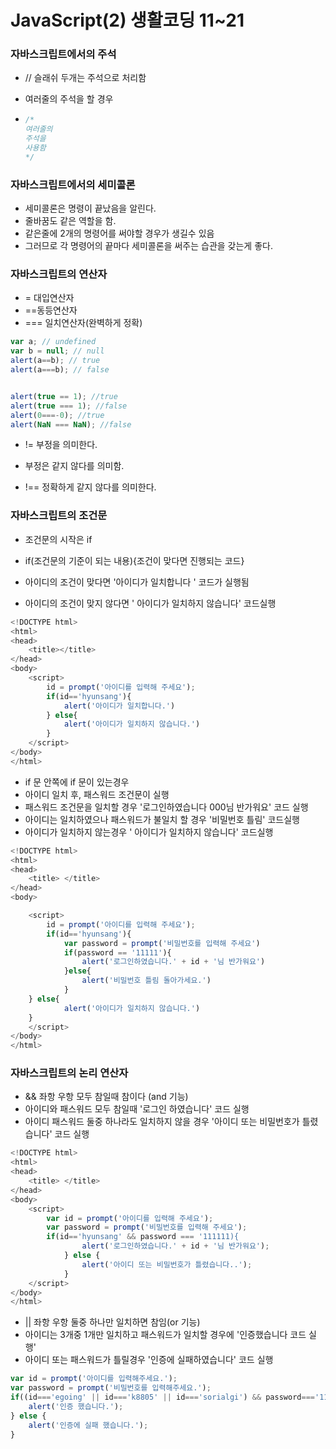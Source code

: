 # JavaScript(2) 생활코딩 11~21



### 자바스크립트에서의 주석

- // 슬래쉬 두개는 주석으로 처리함

- 여러줄의 주석을 할 경우

- ```javascript
  /*
  여러줄의
  주석을 
  사용함
  */
  
  
  ```

### 자바스크립트에서의 세미콜론

- 세미콜론은 명령이 끝났음을 알린다.
- 줄바꿈도 같은 역할을 함.
- 같은줄에 2개의 명령어를 써야할 경우가 생길수 있음
- 그러므로 각 명령어의 끝마다 세미콜론을 써주는 습관을 갖는게 좋다.



### 자바스크립트의 연산자

- = 대입연산자
- ==동등연산자
- === 일치연산자(완벽하게 정확)

```javascript
var a; // undefined
var b = null; // null
alert(a==b); // true
alert(a===b); // false


alert(true == 1); //true
alert(true === 1); //false
alert(0===-0); //true
alert(NaN === NaN); //false
```

- != 부정을 의미한다.

- 부정은 같지 않다를 의미함.

- !== 정확하게 같지 않다를 의미한다.



### 자바스크립트의 조건문

- 조건문의 시작은 if
- if(조건문의 기준이 되는 내용){조건이 맞다면 진행되는 코드}

- 아이디의 조건이 맞다면 '아이디가 일치합니다 ' 코드가 실행됨
- 아이디의 조건이 맞지 않다면 ' 아이디가 일치하지 않습니다' 코드실행

```javascript
<!DOCTYPE html>
<html>
<head>
	<title></title>
</head>
<body>
	<script>
		id = prompt('아이디를 입력해 주세요');
		if(id=='hyunsang'){
			alert('아이디가 일치합니다.')
		} else{
			alert('아이디가 일치하지 않습니다.')
		}
	</script>
</body>
</html>
```



- if 문 안쪽에 if 문이 있는경우
- 아이디 일치 후, 패스워드 조건문이 실행
- 패스워드 조건문을 일치할 경우 '로그인하였습니다 000님 반가워요' 코드 실행
- 아이디는 일치하였으나 패스워드가 불일치 할 경우 '비밀번호 틀림' 코드실행
- 아이디가 일치하지 않는경우  ' 아이디가 일치하지 않습니다' 코드실행

```javascript
<!DOCTYPE html>
<html>
<head>
	<title>	</title>
</head>
<body>

	<script>
		id = prompt('아이디를 입력해 주세요');
		if(id=='hyunsang'){
			var password = prompt('비밀번호를 입력해 주세요')
			if(password == '11111'){
				alert('로그인하였습니다.' + id + '님 반가워요')
			}else{
				alert('비밀번호 틀림 돌아가세요.')
			}
	} else{
			alert('아이디가 일치하지 않습니다.')
	}
	</script>
</body>
</html>
```



### 자바스크립트의 논리 연산자

- &&  좌항 우항 모두 참일때 참이다 (and  기능)
- 아이디와 패스워드 모두 참일때 '로그인 하였습니다' 코드 실행
- 아이디 패스워드 둘중 하나라도 일치하지 않을 경우 '아이디 또는 비밀번호가 틀렸습니다' 코드 실행

```javascript
<!DOCTYPE html>
<html>
<head>
	<title>	</title>
</head>
<body>
	<script>
		var id = prompt('아이디를 입력해 주세요');
		var password = prompt('비밀번호를 입력해 주세요');
		if(id=='hyunsang' && password === '111111){
				alert('로그인하였습니다.' + id + '님 반가워요');
			} else {
				alert('아이디 또는 비밀번호가 틀렸습니다..');
			}
	</script>
</body>
</html>
```

- || 좌항 우항 둘중 하나만 일치하면 참임(or 기능)
- 아이디는 3개중 1개만 일치하고 패스워드가 일치할 경우에 '인증했습니다 코드 실행'
- 아이디 또는 패스워드가 틀릴경우 '인증에 실패하였습니다' 코드 실행

```javascript
var id = prompt('아이디를 입력해주세요.');
var password = prompt('비밀번호를 입력해주세요.');
if((id==='egoing' || id==='k8805' || id==='sorialgi') && password==='111111'){
    alert('인증 했습니다.');
} else {
    alert('인증에 실패 했습니다.');
}
```


